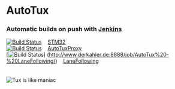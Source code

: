 # AutoTux
### Automatic builds on push with [Jenkins](http://www.derkahler.de:8888/)
[![Build Status](http://www.derkahler.de:8888/job/STM32/badge/icon)](http://www.derkahler.de:8888/job/STM32/)
&nbsp;&nbsp;
[STM32](http://www.derkahler.de:8888/job/STM32/)
<br />
[![Build Status](http://www.derkahler.de:8888/job/AutoTuxProxy/badge/icon)](http://www.derkahler.de:8888/job/AutoTuxProxy/)
&nbsp;&nbsp;
[AutoTuxProxy](http://www.derkahler.de:8888/job/AutoTuxProxy/)
<br />
[![Build Status](http://www.derkahler.de:8888/job/AutoTux%20-%20LaneFollowing/badge/icon)]
(http://www.derkahler.de:8888/job/AutoTux%20-%20LaneFollowing/)
&nbsp;&nbsp;
[LaneFollowing](http://www.derkahler.de:8888/job/AutoTux%20-%20LaneFollowing/)
<br /><br /><br />
![Tux is like maniac](http://www.casman.com/images/casman_blog/statn-my-cardestinaion-linux.jpg)
